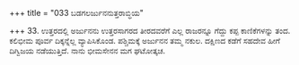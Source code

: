 +++
title = "033 ಬಡಗಲರ್ಜುನನುತ್ತರಾಬ್ಧಿಯ"

+++
33. ಉತ್ತರದಲ್ಲಿ ಅರ್ಜುನನು ಉತ್ತರಸಾಗರದ ತೀರದವರೆಗೆ ಎಲ್ಲ ರಾಜರನ್ನೂ ಗೆದ್ದು ಕಪ್ಪ ಕಾಣಿಕೆಗಳನ್ನು ತಂದ. ಕಲಿಭೀಮ ಪೂರ್ವ ದಿಕ್ಕನ್ನೆಲ್ಲ ವ್ಯಾಪಿಸಿಕೊಂಡ. ಪಶ್ಚಿಮಕ್ಕೆ ಅರ್ಜುನನ ತಮ್ಮ ನಕುಲ. ದಕ್ಷಿಣದ ಕಡೆಗೆ ಸಹದೇವ ಹೀಗೆ ದಿಗ್ವಿಜಯ ನಡೆಯುತ್ತಿದೆ. ನಾನು ಭೀಮಸೇನನ ಮಗ ಘಟೋತ್ಕಚ.